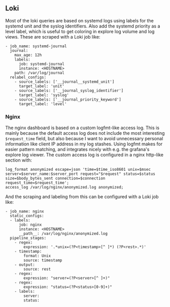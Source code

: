 ## Loki

Most of the loki queries are based on systemd logs using labels for the systemd unit and the syslog identifiers. Also add the systemd priority as a level label, which is useful to get coloring in explore log volume and log views. These are scraped with a Loki job like:
```
- job_name: systemd-journal
  journal:
    max_age: 12h
    labels:
      job: systemd-journal
      instance: <HOSTNAME>
    path: /var/log/journal
  relabel_configs:
    - source_labels: ['__journal__systemd_unit']
      target_label: 'unit'
    - source_labels: ['__journal_syslog_identifier']
      target_label: 'syslog'
    - source_labels: ['__journal_priority_keyword']
      target_label: 'level'
```

### Nginx

The nginx dashboard is based on a custom logfmt-like access log. This is mainly because the default access log does not include the most interesting `$request_time` field, but also because I want to avoid unnecessary personal information like client IP address in my log stashes. Using logfmt makes for easier pattern matching, and integrates nicely with e.g. the grafana's explore log viewer. The custom access log is configured in a nginx http-like section with:
```
log_format anonymized escape=json 'time=$time_iso8601 unix=$msec server=$server_name:$server_port request="$request" status=$status size=$body_bytes_sent connection=$connection request_time=$request_time';
access_log /var/log/nginx/anonymized.log anonymized;
```

And the scraping and labeling from this can be configured with a Loki job like:
```
- job_name: nginx
  static_configs:
  - labels:
      job: nginx
      instance: <HOSTNAME>
      __path__: /var/log/nginx/anonymized.log
  pipeline_stages:
    - regex:
        expression: '.*unix=(?P<timestamp>[^ ]*) (?P<rest>.*)'
    - timestamp:
        format: Unix
        source: timestamp
    - output:
        source: rest
    - regex:
        expression: "server=(?P<server>[^ ]+)"
    - regex:
        expression: "status=(?P<status>[0-9]+)"
    - labels:
        server:
        status:
```
